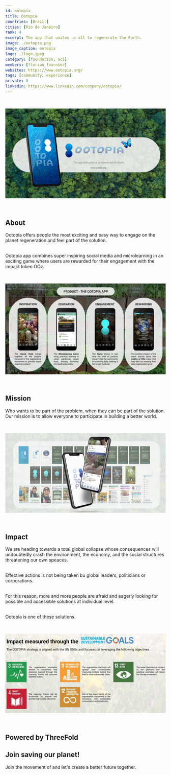 ```yaml
---
id: ootopia
title: Ootopia
countries: [Brazil]
cities: [Rio de Janeiro]
rank: 4
excerpt: The app that unites us all to regenerate the Earth.
image: ./ootopia.png
image_caption: ootopia
logo: ./logo.jpeg
category: [foundation, aci]
members: [florian_fournier]
websites: https://www.ootopia.org/
tags: [community, experience]
private: 0
linkedin: https://www.linkedin.com/company/ootopia/
---
```



<br/>

![ootopia](./ootopia_header.png)

<br/>


## About

Ootopia offers people the most exciting and easy way to engage on the planet regeneration and feel part of the solution.
<br/>
<br/>

Ootopia app combines super inspiring social media and microlearning in an exciting game where users are rewarded for their engagement with the impact token OOz.

<br/>

![product](./product.png)

<br/>


## Mission

Who wants to be part of the problem, when they can be part of the solution. Our mission is to allow everyone to participate in building a better world.

<br/>

![mission](./mission.png)

<br/>

## Impact

We are heading towards a total global collapse whose consequences will undoubtedly crash the environment, the economy, and the social structures threatening our own speaces.
<br/>
<br/>

Effective actions is not being taken bu global leaders, politicians or corporations.
<br/>
<br/>

For this reason, more and more people are afraid and eagerly looking for possible and accessible solutions at individual level.
<br/>
<br/>

Ootopia is one of these solutions.

<br/>

![impact](./impact.png)

<br/>


## Powered by ThreeFold


## Join saving our planet!

Join the movement of and let's create a better future together.
